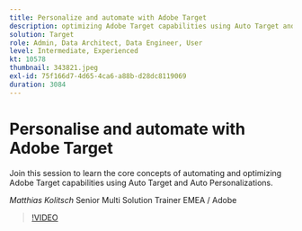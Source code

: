 ```yaml
---
title: Personalize and automate with Adobe Target
description: optimizing Adobe Target capabilities using Auto Target and Auto Personalizations
solution: Target
role: Admin, Data Architect, Data Engineer, User
level: Intermediate, Experienced
kt: 10578
thumbnail: 343821.jpeg
exl-id: 75f166d7-4d65-4ca6-a88b-d28dc8119069
duration: 3084
---
```

# Personalise and automate with Adobe Target

Join this session to learn the core concepts of automating and optimizing Adobe Target capabilities using Auto Target and Auto Personalizations.

*Matthias Kolitsch* Senior Multi Solution Trainer EMEA / Adobe

>[!VIDEO](https://video.tv.adobe.com/v/343821/?quality=12&learn=on)
